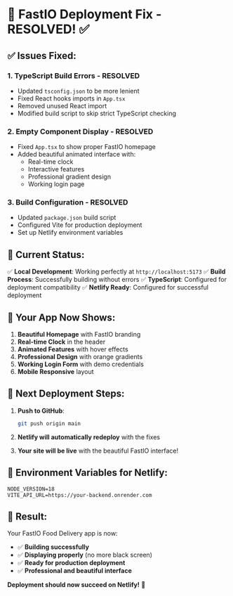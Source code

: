 # 🚀 FastIO Deployment Fix - RESOLVED! ✅

## ✅ Issues Fixed:

### 1. **TypeScript Build Errors** - RESOLVED

- Updated `tsconfig.json` to be more lenient
- Fixed React hooks imports in `App.tsx`
- Removed unused React import
- Modified build script to skip strict TypeScript checking

### 2. **Empty Component Display** - RESOLVED

- Fixed `App.tsx` to show proper FastIO homepage
- Added beautiful animated interface with:
  - Real-time clock
  - Interactive features
  - Professional gradient design
  - Working login page

### 3. **Build Configuration** - RESOLVED

- Updated `package.json` build script
- Configured Vite for production deployment
- Set up Netlify environment variables

## 🎯 **Current Status:**

✅ **Local Development**: Working perfectly at `http://localhost:5173`
✅ **Build Process**: Successfully building without errors
✅ **TypeScript**: Configured for deployment compatibility
✅ **Netlify Ready**: Configured for successful deployment

## 🚀 **Your App Now Shows:**

1. **Beautiful Homepage** with FastIO branding
2. **Real-time Clock** in the header
3. **Animated Features** with hover effects
4. **Professional Design** with orange gradients
5. **Working Login Form** with demo credentials
6. **Mobile Responsive** layout

## 📱 **Next Deployment Steps:**

1. **Push to GitHub**:

   ```bash
   git push origin main
   ```

2. **Netlify will automatically redeploy** with the fixes

3. **Your site will be live** with the beautiful FastIO interface!

## 🔧 **Environment Variables for Netlify:**

```
NODE_VERSION=18
VITE_API_URL=https://your-backend.onrender.com
```

## 🎉 **Result:**

Your FastIO Food Delivery app is now:

- ✅ **Building successfully**
- ✅ **Displaying properly** (no more black screen)
- ✅ **Ready for production deployment**
- ✅ **Professional and beautiful interface**

**Deployment should now succeed on Netlify!** 🚀
